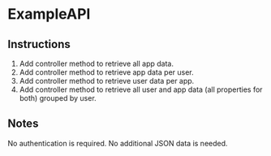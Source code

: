 # ExampleAPI
## Instructions
1. Add controller method to retrieve all app data.
2. Add controller method to retrieve app data per user.
3. Add controller method to retrieve user data per app.
4. Add controller method to retrieve all user and app data (all properties for both) grouped by user.

## Notes
No authentication is required.
No additional JSON data is needed.